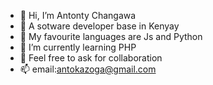 - 👋 Hi, I’m Antonty Changawa
- 👀 A sotware developer base in Kenyay
- 👀 My favourite languages are Js and Python
- 🌱 I’m currently learning PHP
- 💞️ Feel free to ask for collaboration
- 📫 email:antokazoga@gmail.com

<!---
changawa-antony/changawa-antony is a ✨ special ✨ repository because its `README.md` (this file) appears on your GitHub profile.
You can click the Preview link to take a look at your changes.
--->
